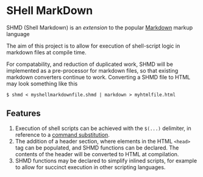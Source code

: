 # **SH**ell **M**ark**D**own

SHMD (Shell Markdown) is an *extension* to the popular [Markdown][1] markup
language

The aim of this project is to allow for execution of shell-script logic in
markdown files at compile time.

For compatability, and reduction of duplicated work, SHMD will be implemented as
a pre-processor for markdown files, so that existing markdown converters
continue to work. Converting a SHMD file to HTML may look something like this

    $ shmd < myshellmarkdownfile.shmd | markdown > myhtmlfile.html

## Features

1. Execution of shell scripts can be achieved with the `$(...)` delimiter, in
   reference to a [command substitution][2].
2. The addition of a header section, where elements in the HTML `<head>` tag can
   be populated, and SHMD functions can be declared. The contents of the header
   will be converted to HTML at compilation.
3. SHMD functions may be declared to simplify inlined scripts, for example to
   allow for succinct execution in other scripting languages.

[1]: https://daringfireball.net/projects/markdown/
[2]: https://www.gnu.org/software/bash/manual/html_node/Command-Substitution.html
